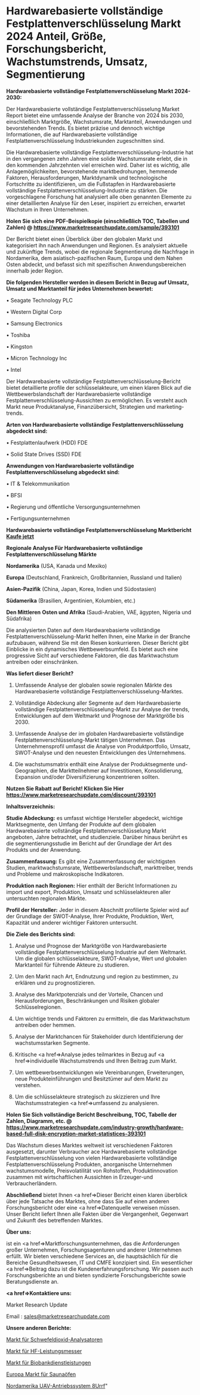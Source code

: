 # Hardwarebasierte vollständige Festplattenverschlüsselung Markt 2024 Anteil, Größe, Forschungsbericht, Wachstumstrends, Umsatz, Segmentierung

<strong>Hardwarebasierte vollständige Festplattenverschlüsselung Markt 2024-2030:</strong>

Der Hardwarebasierte vollständige Festplattenverschlüsselung Market Report bietet eine umfassende Analyse der Branche von 2024 bis 2030, einschließlich Marktgröße, Wachstumsrate, Marktanteil, Anwendungen und bevorstehenden Trends. Es bietet präzise und dennoch wichtige Informationen, die auf Hardwarebasierte vollständige Festplattenverschlüsselung Industriekunden zugeschnitten sind.

Die Hardwarebasierte vollständige Festplattenverschlüsselung-Industrie hat in den vergangenen zehn Jahren eine solide Wachstumsrate erlebt, die in den kommenden Jahrzehnten viel erreichen wird. Daher ist es wichtig, alle Anlagemöglichkeiten, bevorstehende marktbedrohungen, hemmende Faktoren, Herausforderungen, Marktdynamik und technologische Fortschritte zu identifizieren, um die Fußstapfen in Hardwarebasierte vollständige Festplattenverschlüsselung-Industrie zu stärken. Die vorgeschlagene Forschung hat analysiert alle oben genannten Elemente zu einer detaillierten Analyse für den Leser, inspiriert zu erreichen, erwartet Wachstum in Ihren Unternehmen.

<strong>Holen Sie sich eine PDF-Beispielkopie (einschließlich TOC, Tabellen und Zahlen) @
</strong><strong><a href=https://www.marketresearchupdate.com/sample/393101><strong>https://www.marketresearchupdate.com/sample/393101</u></font></a></strong></strong>

Der Bericht bietet einen Überblick über den globalen Markt und kategorisiert ihn nach Anwendungen und Regionen. Es analysiert aktuelle und zukünftige Trends, wobei die regionale Segmentierung die Nachfrage in Nordamerika, dem asiatisch-pazifischen Raum, Europa und dem Nahen Osten abdeckt, und befasst sich mit spezifischen Anwendungsbereichen innerhalb jeder Region.

<strong>Die folgenden Hersteller werden in diesem Bericht in Bezug auf Umsatz, Umsatz und Marktanteil für jedes Unternehmen bewertet:</strong>

• Seagate Technology PLC

• Western Digital Corp

• Samsung Electronics

• Toshiba

• Kingston

• Micron Technology Inc

• Intel

Der Hardwarebasierte vollständige Festplattenverschlüsselung-Bericht bietet detaillierte profile der schlüsselakteure, um einen klaren Blick auf die Wettbewerbslandschaft der Hardwarebasierte vollständige Festplattenverschlüsselung-Aussichten zu ermöglichen. Es versteht auch Markt neue Produktanalyse, Finanzübersicht, Strategien und marketing-trends.

<strong>Arten von Hardwarebasierte vollständige Festplattenverschlüsselung abgedeckt sind:</strong>

• Festplattenlaufwerk (HDD) FDE

• Solid State Drives (SSD) FDE

<strong>Anwendungen von Hardwarebasierte vollständige Festplattenverschlüsselung abgedeckt sind:</strong>

• IT & Telekommunikation

• BFSI

• Regierung und öffentliche Versorgungsunternehmen

• Fertigungsunternehmen

<strong>Hardwarebasierte vollständige Festplattenverschlüsselung Marktbericht <a href=https://www.marketresearchupdate.com/buynow/393101>Kaufe jetzt</a></strong>

<strong>Regionale Analyse Für Hardwarebasierte vollständige Festplattenverschlüsselung Märkte</strong>

<strong>Nordamerika</strong> (USA, Kanada und Mexiko)

<strong>Europa</strong> (Deutschland, Frankreich, Großbritannien, Russland und Italien)

<strong>Asien-Pazifik</strong> (China, Japan, Korea, Indien und Südostasien)

<strong>Südamerika</strong> (Brasilien, Argentinien, Kolumbien, etc.)

<strong>Den Mittleren</strong> <strong>Osten und Afrika</strong> (Saudi-Arabien, VAE, ägypten, Nigeria und Südafrika)

Die analysierten Daten auf dem Hardwarebasierte vollständige Festplattenverschlüsselung-Markt helfen Ihnen, eine Marke in der Branche aufzubauen, während Sie mit den Riesen konkurrieren. Dieser Bericht gibt Einblicke in ein dynamisches Wettbewerbsumfeld. Es bietet auch eine progressive Sicht auf verschiedene Faktoren, die das Marktwachstum antreiben oder einschränken.

<strong>Was liefert dieser Bericht?</strong>

1. Umfassende Analyse der globalen sowie regionalen Märkte des Hardwarebasierte vollständige Festplattenverschlüsselung-Marktes.

2. Vollständige Abdeckung aller Segmente auf dem Hardwarebasierte vollständige Festplattenverschlüsselung-Markt zur Analyse der trends, Entwicklungen auf dem Weltmarkt und Prognose der Marktgröße bis 2030.

3. Umfassende Analyse der im globalen Hardwarebasierte vollständige Festplattenverschlüsselung-Markt tätigen Unternehmen. Das Unternehmensprofil umfasst die Analyse von Produktportfolio, Umsatz, SWOT-Analyse und den neuesten Entwicklungen des Unternehmens.

4. Die wachstumsmatrix enthält eine Analyse der Produktsegmente und-Geographien, die Marktteilnehmer auf Investitionen, Konsolidierung, Expansion und/oder Diversifizierung konzentrieren sollten.

<strong>Nutzen Sie Rabatt auf Bericht! Klicken Sie Hier
</strong><strong><a href=https://www.marketresearchupdate.com/discount/393101>https://www.marketresearchupdate.com/discount/393101</b></u></font></strong></a>

<strong>Inhaltsverzeichnis:</strong>

<strong>Studie Abdeckung:</strong> es umfasst wichtige Hersteller abgedeckt, wichtige Marktsegmente, den Umfang der Produkte auf dem globalen Hardwarebasierte vollständige Festplattenverschlüsselung Markt angeboten, Jahre betrachtet, und studienziele. Darüber hinaus berührt es die segmentierungsstudie im Bericht auf der Grundlage der Art des Produkts und der Anwendung.

<strong>Zusammenfassung:</strong> Es gibt eine Zusammenfassung der wichtigsten Studien, marktwachstumsrate, Wettbewerbslandschaft, markttreiber, trends und Probleme und makroskopische Indikatoren.

<strong>Produktion nach Regionen:</strong> Hier enthält der Bericht Informationen zu import und export, Produktion, Umsatz und schlüsselakteuren aller untersuchten regionalen Märkte.

<strong>Profil der Hersteller:</strong> Jeder in diesem Abschnitt profilierte Spieler wird auf der Grundlage der SWOT-Analyse, Ihrer Produkte, Produktion, Wert, Kapazität und anderer wichtiger Faktoren untersucht.

<strong>Die Ziele des Berichts sind:</strong>

1) Analyse und Prognose der Marktgröße von Hardwarebasierte vollständige Festplattenverschlüsselung Industrie auf dem Weltmarkt.
Um die globalen schlüsselakteure, SWOT-Analyse, Wert und globalen Marktanteil für führende Akteure zu studieren.

2) Um den Markt nach Art, Endnutzung und region zu bestimmen, zu erklären und zu prognostizieren.

3) Analyse des Marktpotenzials und der Vorteile, Chancen und Herausforderungen, Beschränkungen und Risiken globaler Schlüsselregionen.

4) Um wichtige trends und Faktoren zu ermitteln, die das Marktwachstum antreiben oder hemmen.

5) Analyse der Marktchancen für Stakeholder durch Identifizierung der wachstumsstarken Segmente.

6) Kritische <a href=>Analyse</a> jedes teilmarktes in Bezug auf <a href=>individuelle</a> Wachstumstrends und Ihren Beitrag zum Markt.

7) Um wettbewerbsentwicklungen wie Vereinbarungen, Erweiterungen, neue Produkteinführungen und Besitztümer auf dem Markt zu verstehen.

8) Um die schlüsselakteure strategisch zu skizzieren und Ihre Wachstumsstrategien <a href=>umfassend</a> zu analysieren.

<strong>Holen Sie Sich vollständige Bericht Beschreibung, TOC, Tabelle der Zahlen, Diagramm, etc. @ </strong><strong><a href=https://www.marketresearchupdate.com/industry-growth/hardware-based-full-disk-encryption-market-statistices-393101>https://www.marketresearchupdate.com/industry-growth/hardware-based-full-disk-encryption-market-statistices-393101</a></font></strong>

Das Wachstum dieses Marktes weltweit ist verschiedenen Faktoren ausgesetzt, darunter Verbraucher ace Hardwarebasierte vollständige Festplattenverschlüsselung von vielen Hardwarebasierte vollständige Festplattenverschlüsselung Produkten, anorganische Unternehmen wachstumsmodelle, Preisvolatilität von Rohstoffen, Produktinnovation zusammen mit wirtschaftlichen Aussichten in Erzeuger-und Verbraucherländern.

<strong>Abschließend</strong> bietet Ihnen <a href=>Dieser</a> Bericht einen klaren überblick über jede Tatsache des Marktes, ohne dass Sie auf einen anderen Forschungsbericht oder eine <a href=>Datenquelle</a> verweisen müssen. Unser Bericht liefert Ihnen alle Fakten über die Vergangenheit, Gegenwart und Zukunft des betreffenden Marktes.

<strong>Über uns:</strong>

 ist ein <a href=>Marktfors</a>chungsunternehmen, das die Anforderungen großer Unternehmen, Forschungsagenturen und anderer Unternehmen erfüllt. Wir bieten verschiedene Services an, die hauptsächlich für die Bereiche Gesundheitswesen, IT und CMFE konzipiert sind. Ein wesentlicher <a href=>Beitrag</a> dazu ist die Kundenerfahrungsforschung. Wir passen auch Forschungsberichte an und bieten syndizierte Forschungsberichte sowie Beratungsdienste an.

<strong><a href=>Kontaktiere uns:</a></strong>

Market Research Update

Email : sales@marketresearchupdate.com

<strong>Unsere anderen Berichte:</strong>

<a href=https://www.linkedin.com/pulse/sulfur-dioxide-analyzers-market-analysis-understanding>Markt für Schwefeldioxid-Analysatoren</a>

<a href=https://www.linkedin.com/pulse/rf-power-meter-market-size-share-outlook-growth>Markt für HF-Leistungsmesser</a>

<a href=https://www.linkedin.com/pulse/biobanking-services-market-analysis-segment>Markt für Biobankdienstleistungen</a>

<a href=https://www.linkedin.com/pulse/europe-sauna-heaters-market-new-report-future>Europa Markt für Saunaöfen</a>

<a href=https://www.linkedin.com/pulse/north-america-uav-propulsion-system-8urrf/>Nordamerika UAV-Antriebssystem 8Urrf</a>"
